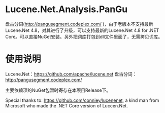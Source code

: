 Lucene.Net.Analysis.PanGu
=========================

盘古分词(http://pangusegment.codeplex.com/ )，由于老版本不支持最新Lucene.Net 4.8，对其进行了升级，可以支持最新的Lucene.Net 4.8 for .NET Core。可以直接NuGet安装。另外把词库打包到dll文件里面了，无需拷贝词库。

使用说明
=========================

Lucene.Net：https://github.com/apache/lucene.net
盘古分词：http://pangusegment.codeplex.com/ 

主要依赖项的NuGet包暂时寄存在本项目Release下。

Special thanks to: https://github.com/conniey/lucenenet, a kind man from Microsoft who made the .NET Core version of Luccen.Net.